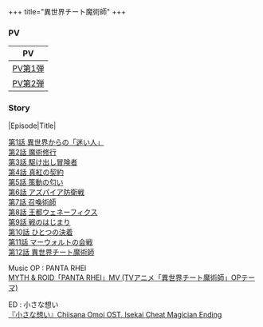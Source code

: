 +++
title="異世界チート魔術師"
+++



### PV
| PV                                                   |
| ---------------------------------------------------- |
| [PV第1弾](https://www.youtube.com/watch?v=QVIdUuUCZUU) |
|[PV第2弾](https://youtu.be/qMSJKQEAAtw?si=OiAU4h2bVmyM3qtx)|

### Story
|Episode|Title|

[第1話 異世界からの「迷い人」](http://isekai-cheat-magician.com/story/#s1)\
[第2話 魔術修行](http://isekai-cheat-magician.com/story/#s2)\
[第3話 駆け出し冒険者](http://isekai-cheat-magician.com/story/#s3)\
[第4話 真紅の契約](http://isekai-cheat-magician.com/story/#s4)\
[第5話 策動の匂い](http://isekai-cheat-magician.com/story/#s5)\
[第6話 アズパイア防衛戦](http://isekai-cheat-magician.com/story/#s6)\
[第7話 召喚術師](http://isekai-cheat-magician.com/story/#s7)\
[第8話 王都ウェネーフィクス](http://isekai-cheat-magician.com/story/#s8)\
[第9話 戦のはじまり](http://isekai-cheat-magician.com/story/#s9)\
[第10話 ひとつの決着](http://isekai-cheat-magician.com/story/#s10)\
[第11話 マーウォルトの会戦](http://isekai-cheat-magician.com/story/#s11)\
[第12話 異世界チート魔術師](http://isekai-cheat-magician.com/story/#s12)


Music
OP : PANTA RHEI\
[MYTH & ROID「PANTA RHEI」MV (TVアニメ「異世界チート魔術師」OPテーマ) ](https://www.youtube.com/watch?v=bkUiw3Wv68k)

ED : 小さな想い\
[『小さな想い』Chiisana Omoi OST. Isekai Cheat Magician Ending](https://www.youtube.com/watch?v=Gu5EZwvo0Jc)